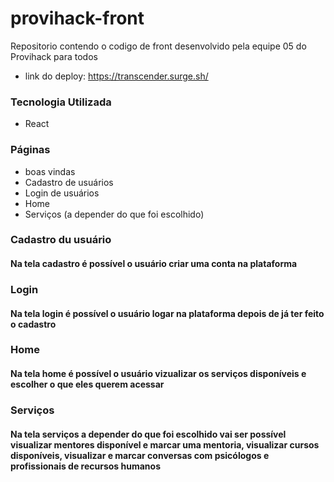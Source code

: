 # provihack-front
Repositorio contendo o codigo de front desenvolvido pela equipe 05 do Provihack para todos

- link do deploy: https://transcender.surge.sh/

### Tecnologia Utilizada

- React

### Páginas

- boas vindas
- Cadastro de usuários 
- Login de usuários 
- Home
- Serviços (a depender do que foi escolhido)

### Cadastro du usuário

#### Na tela cadastro é possível o usuário criar uma conta na plataforma

### Login

#### Na tela login é possível o usuário logar na plataforma depois de já ter feito o cadastro

### Home 

#### Na tela home é possível o usuário vizualizar os serviços disponíveis e escolher o que eles querem acessar

### Serviços 

#### Na tela serviços a depender do que foi escolhido vai ser possível visualizar mentores disponível e marcar uma mentoria, visualizar cursos disponíveis, visualizar e marcar conversas com psicólogos e profissionais de recursos humanos
